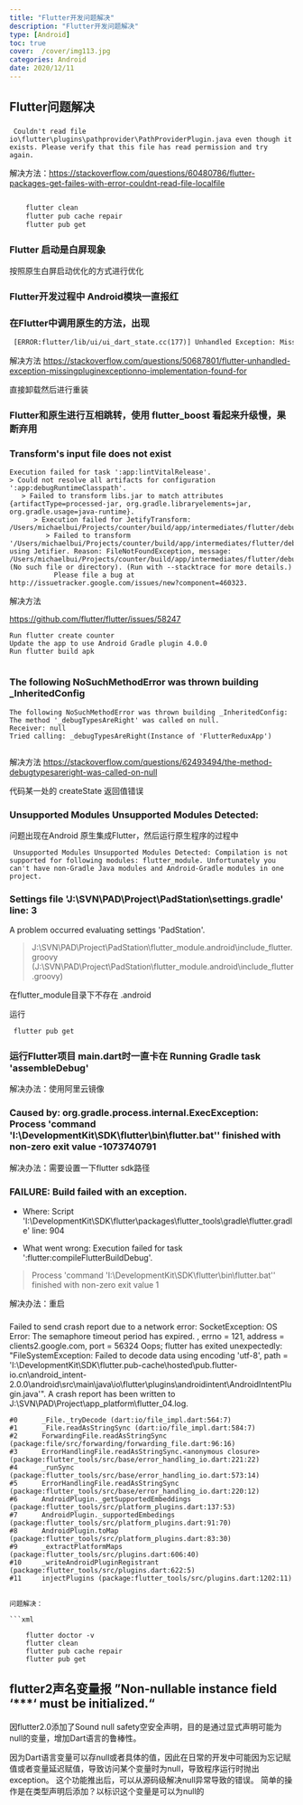 ```yaml
---
title: "Flutter开发问题解决"
description: "Flutter开发问题解决"
type: [Android]
toc: true
cover:  /cover/img113.jpg
categories: Android
date: 2020/12/11
---
```


## Flutter问题解决


### 

```
 Couldn't read file io\flutter\plugins\pathprovider\PathProviderPlugin.java even though it exists. Please verify that this file has read permission and try again.
```
解决方法：https://stackoverflow.com/questions/60480786/flutter-packages-get-failes-with-error-couldnt-read-file-localfile


```xml

    flutter clean
    flutter pub cache repair
    flutter pub get
```

### Flutter 启动是白屏现象

按照原生白屏启动优化的方式进行优化


### Flutter开发过程中 Android模块一直报红


### 在Flutter中调用原生的方法，出现

```xml
 [ERROR:flutter/lib/ui/ui_dart_state.cc(177)] Unhandled Exception: MissingPluginException(No implementation found for method getBatteryLevel on channel samples.flutter.io/battery)
```

解决方法 https://stackoverflow.com/questions/50687801/flutter-unhandled-exception-missingpluginexceptionno-implementation-found-for

直接卸载然后进行重装


### Flutter和原生进行互相跳转，使用 flutter_boost 看起来升级慢，果断弃用


### Transform's input file does not exist

```
Execution failed for task ':app:lintVitalRelease'.                      
> Could not resolve all artifacts for configuration ':app:debugRuntimeClasspath'.
   > Failed to transform libs.jar to match attributes {artifactType=processed-jar, org.gradle.libraryelements=jar, org.gradle.usage=java-runtime}.
      > Execution failed for JetifyTransform: /Users/michaelbui/Projects/counter/build/app/intermediates/flutter/debug/libs.jar.
         > Failed to transform '/Users/michaelbui/Projects/counter/build/app/intermediates/flutter/debug/libs.jar' using Jetifier. Reason: FileNotFoundException, message: /Users/michaelbui/Projects/counter/build/app/intermediates/flutter/debug/libs.jar (No such file or directory). (Run with --stacktrace for more details.)
           Please file a bug at http://issuetracker.google.com/issues/new?component=460323.

```

解决方法

https://github.com/flutter/flutter/issues/58247


```
Run flutter create counter
Update the app to use Android Gradle plugin 4.0.0
Run flutter build apk


```


### The following NoSuchMethodError was thrown building _InheritedConfig

```
The following NoSuchMethodError was thrown building _InheritedConfig:
The method '_debugTypesAreRight' was called on null.
Receiver: null
Tried calling: _debugTypesAreRight(Instance of 'FlutterReduxApp')


```

解决方法 https://stackoverflow.com/questions/62493494/the-method-debugtypesareright-was-called-on-null

代码某一处的 createState 返回值错误 



###  Unsupported Modules Unsupported Modules Detected: 
问题出现在Android 原生集成Flutter，然后运行原生程序的过程中

```
 Unsupported Modules Unsupported Modules Detected: Compilation is not supported for following modules: flutter_module. Unfortunately you can't have non-Gradle Java modules and Android-Gradle modules in one project.

```

###  Settings file 'J:\SVN\PAD\Project\PadStation\settings.gradle' line: 3

A problem occurred evaluating settings 'PadStation'.
> J:\SVN\PAD\Project\PadStation\flutter_module\.android\include_flutter.groovy (J:\SVN\PAD\Project\PadStation\flutter_module\.android\include_flutter.groovy)

在flutter_module目录下不存在 .android

运行
```xml
 flutter pub get
```

### 运行Flutter项目 main.dart时一直卡在 Running Gradle task 'assembleDebug'

解决办法：使用阿里云镜像


### Caused by: org.gradle.process.internal.ExecException: Process 'command 'I:\DevelopmentKit\SDK\flutter\bin\flutter.bat'' finished with non-zero exit value -1073740791

解决办法：需要设置一下flutter sdk路径




### FAILURE: Build failed with an exception.

* Where:
Script 'I:\DevelopmentKit\SDK\flutter\packages\flutter_tools\gradle\flutter.gradle' line: 904

* What went wrong:
Execution failed for task ':flutter:compileFlutterBuildDebug'.
> Process 'command 'I:\DevelopmentKit\SDK\flutter\bin\flutter.bat'' finished with non-zero exit value 1

解决办法：重启


###

Failed to send crash report due to a network error: SocketException: OS Error: The semaphore timeout period has expired.
, errno = 121, address = clients2.google.com, port = 56324
Oops; flutter has exited unexpectedly: "FileSystemException: Failed to decode data using encoding 'utf-8', path = 'I:\DevelopmentKit\SDK\flutter\.pub-cache\hosted\pub.flutter-io.cn\android_intent-2.0.0\android\src\main\java\io\flutter\plugins\androidintent\AndroidIntentPlugin.java'".
A crash report has been written to J:\SVN\PAD\Project\app_platform\flutter_04.log.

```
#0      _File._tryDecode (dart:io/file_impl.dart:564:7)
#1      _File.readAsStringSync (dart:io/file_impl.dart:584:7)
#2      ForwardingFile.readAsStringSync (package:file/src/forwarding/forwarding_file.dart:96:16)
#3      ErrorHandlingFile.readAsStringSync.<anonymous closure> (package:flutter_tools/src/base/error_handling_io.dart:221:22)
#4      _runSync (package:flutter_tools/src/base/error_handling_io.dart:573:14)
#5      ErrorHandlingFile.readAsStringSync (package:flutter_tools/src/base/error_handling_io.dart:220:12)
#6      AndroidPlugin._getSupportedEmbeddings (package:flutter_tools/src/platform_plugins.dart:137:53)
#7      AndroidPlugin._supportedEmbedings (package:flutter_tools/src/platform_plugins.dart:91:70)
#8      AndroidPlugin.toMap (package:flutter_tools/src/platform_plugins.dart:83:30)
#9      _extractPlatformMaps (package:flutter_tools/src/plugins.dart:606:40)
#10     _writeAndroidPluginRegistrant (package:flutter_tools/src/plugins.dart:622:5)
#11     injectPlugins (package:flutter_tools/src/plugins.dart:1202:11)


问题解决：

```xml

    flutter doctor -v
    flutter clean
    flutter pub cache repair
    flutter pub get
```


## flutter2声名变量报 ”Non-nullable instance field ‘***‘ must be initialized.“
  
  因flutter2.0添加了Sound null safety空安全声明，目的是通过显式声明可能为null的变量，增加Dart语言的鲁棒性。

因为Dart语言变量可以存null或者具体的值，因此在日常的开发中可能因为忘记赋值或者变量延迟赋值，导致访问某个变量时为null，导致程序运行时抛出exception。
这个功能推出后，可以从源码级解决null异常导致的错误。
简单的操作是在类型声明后添加？以标识这个变量是可以为null的
